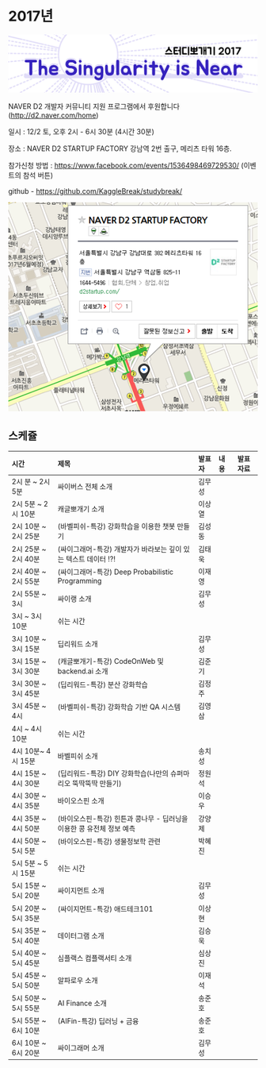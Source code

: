# 2017년

![](img/title.png)

 NAVER D2 개발자 커뮤니티 지원 프로그램에서 후원합니다(http://d2.naver.com/home)
 
 일시 : 12/2 토, 오후 2시 - 6시 30분 (4시간 30분)
 
 장소 : NAVER D2 STARTUP FACTORY
       강남역 2번 출구, 메리츠 타워 16층.
 
 참가신청 방법 : https://www.facebook.com/events/1536498469729530/  (이벤트의 참석 버튼)
  
 github - https://github.com/KaggleBreak/studybreak/
 
![](img/d2.png)

## 스케쥴

|    시간        |      제목                                | 발표자  |  내용   |   발표자료  |
|:---	        |:---	                                  |:---	    |:---	 |:---	|
| 2시 분 ~ 2시 5분    | 싸이버스 전체 소개                                            | 김무성 |           |
| 2시 5분 ~ 2시 10분  | 캐글뽀개기 소개                                            | 이상열 |           |
| 2시 10분 ~ 2시 25분 | (바벨피쉬-특강) 강화학습을 이용한 챗봇 만들기                       | 김성동 |           |
| 2시 25분 ~ 2시 40분 | (싸이그래머-특강) 개발자가 바라보는 깊이 있는 텍스트 데이터 !?!       | 김태욱 |           |
| 2시 40분 ~ 2시 55분  | (싸이그래머-특강) Deep Probabilistic Programming                      | 이재영 |           |
| 2시 55분 ~ 3시  | 싸이랭 소개                     | 김무성 |           |
| 3시 ~ 3시 10분  | 쉬는 시간                                                  |          |           |
| 3시 10분 ~ 3시 15분 | 딥리워드 소개                                              | 김무성 |           |
| 3시 15분 ~ 3시 30분 | (캐글뽀개기-특강) CodeOnWeb 및 backend.ai 소개     | 김준기 |           |
| 3시 30분 ~ 3시 45분 | (딥리워드-특강) 분산 강화학습                                       | 김정주 |           |
| 3시 45분 ~ 4시 | (바벨피쉬-특강) 강화학습 기반 QA 시스템         | 김영삼 |           |
| 4시 ~ 4시 10분  | 쉬는 시간                                                  |          |           |
| 4시 10분~ 4시 15분  | 바벨피쉬 소개                                              | 송치성 |           |
| 4시 15분 ~ 4시 30분 | (딥리워드-특강) DIY 강화학습(나만의 슈퍼마리오 뚝딱뚝딱 만들기) | 정원석 |           |
| 4시 30분 ~ 4시 35분 | 바이오스핀 소개                                            | 이승우 |           |
| 4시 35분 ~ 4시 50분 | (바이오스핀-특강) 힌튼과 콩나무 - 딥러닝을 이용한 콩 유전체 정보 예측 | 강양제 |           |
| 4시 50분 ~ 5시 5분 | (바이오스핀-특강) 생물정보학 관련                                     | 박혜진 |           |
| 5시 5분 ~ 5시 15분 | 쉬는 시간                                                  |          |           |
| 5시 15분 ~ 5시 20분 | 싸이지먼트 소개                                            | 김무성 |           |
| 5시 20분 ~ 5시 35분 | (싸이지먼트-특강) 애드테크101                                         | 이상현 |           |
| 5시 35분 ~ 5시 40분 | 데이터그램 소개                                            | 김승욱 |           |
| 5시 40분 ~ 5시 45분 | 심플랙스 컴플랙서티 소개                                   | 심상진 |           |
| 5시 45분 ~ 5시 50분 | 알파로우 소개                                              | 이재석 |           |
| 5시 50분 ~ 5시 55분 | AI Finance 소개                                            | 송준호 |           |
| 5시 55분 ~ 6시 10분 | (AIFin-특강) 딥러닝 + 금융                                       | 송준호 |           |
| 6시 10분 ~ 6시 20분 | 싸이그래머 소개                                            | 김무성 |           |
